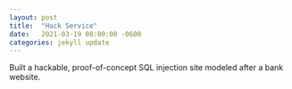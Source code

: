 ```yaml
---
layout: post
title:  "Hack Service"
date:   2021-03-19 08:00:00 -0600
categories: jekyll update
---
```

Built a hackable, proof-of-concept SQL injection site modeled after a bank website.
